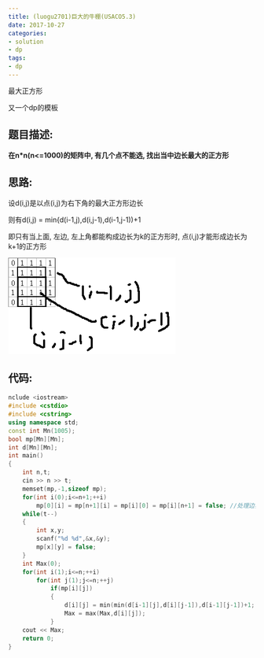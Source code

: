 ```yaml
---
title: (luogu2701)巨大的牛棚(USACO5.3)
date: 2017-10-27
categories:
- solution
- dp
tags:
- dp
---
```


最大正方形

又一个dp的模板
<!-- more -->
## 题目描述:

**在n\*n(n<=1000)的矩阵中, 有几个点不能选, 找出当中边长最大的正方形**

## 思路:

设d(i,j)是以点(i,j)为右下角的最大正方形边长

则有d(i,j) = min{d(i-1,j),d(i,j-1),d(i-1,j-1))+1

即只有当上面, 左边, 左上角都能构成边长为k的正方形时, 点(i,j)才能形成边长为k+1的正方形

![](/assets/images/table.png)

## 代码:
```cpp
nclude <iostream>
#include <cstdio>
#include <cstring>
using namespace std;
const int Mn(1005);
bool mp[Mn][Mn];
int d[Mn][Mn];
int main()
{
	int n,t;
	cin >> n >> t;
	memset(mp,-1,sizeof mp);
	for(int i(0);i<=n+1;++i)
		mp[0][i] = mp[n+1][i] = mp[i][0] = mp[i][n+1] = false; //处理边界
	while(t--)
	{
		int x,y;
		scanf("%d %d",&x,&y);
		mp[x][y] = false;
	}
	int Max(0);
	for(int i(1);i<=n;++i)
		for(int j(1);j<=n;++j)
			if(mp[i][j])	
			{
				d[i][j] = min(min(d[i-1][j],d[i][j-1]),d[i-1][j-1])+1;
				Max = max(Max,d[i][j]);
			}
	cout << Max;
	return 0;
}
```

